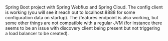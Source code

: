 Spring Boot project with Spring Webflux and Spring Cloud. The config client is working (you will see it reach out to localhost:8888 for some configuration data on startup). The /features endpoint is also working, but some other things are not compatible with a regular JVM (for instance there seems to be an issue with discovery client being present but not triggering a load balancer to be created).
